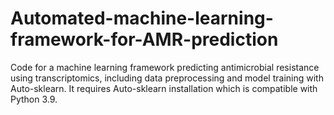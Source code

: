 # Automated-machine-learning-framework-for-AMR-prediction
Code for a machine learning framework predicting antimicrobial resistance using transcriptomics, including data preprocessing and model training with Auto-sklearn. 
It requires Auto-sklearn installation which is compatible with Python 3.9.
